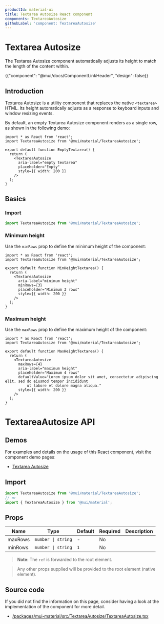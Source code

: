 ```yaml
---
productId: material-ui
title: Textarea Autosize React component
components: TextareaAutosize
githubLabel: 'component: TextareaAutosize'
---
```


# Textarea Autosize

The Textarea Autosize component automatically adjusts its height to match the length of the content within.

{{"component": "@mui/docs/ComponentLinkHeader", "design": false}}

## Introduction

Textarea Autosize is a utility component that replaces the native `<textarea>` HTML.
Its height automatically adjusts as a response to keyboard inputs and window resizing events.

By default, an empty Textarea Autosize component renders as a single row, as shown in the following demo:

```tsx
import * as React from 'react';
import TextareaAutosize from '@mui/material/TextareaAutosize';

export default function EmptyTextarea() {
  return (
    <TextareaAutosize
      aria-label="empty textarea"
      placeholder="Empty"
      style={{ width: 200 }}
    />
  );
}
```

## Basics

### Import

```jsx
import TextareaAutosize from '@mui/material/TextareaAutosize';
```

### Minimum height

Use the `minRows` prop to define the minimum height of the component:

```tsx
import * as React from 'react';
import TextareaAutosize from '@mui/material/TextareaAutosize';

export default function MinHeightTextarea() {
  return (
    <TextareaAutosize
      aria-label="minimum height"
      minRows={3}
      placeholder="Minimum 3 rows"
      style={{ width: 200 }}
    />
  );
}
```

### Maximum height

Use the `maxRows` prop to define the maximum height of the component:

```tsx
import * as React from 'react';
import TextareaAutosize from '@mui/material/TextareaAutosize';

export default function MaxHeightTextarea() {
  return (
    <TextareaAutosize
      maxRows={4}
      aria-label="maximum height"
      placeholder="Maximum 4 rows"
      defaultValue="Lorem ipsum dolor sit amet, consectetur adipiscing elit, sed do eiusmod tempor incididunt
          ut labore et dolore magna aliqua."
      style={{ width: 200 }}
    />
  );
}
```

# TextareaAutosize API

## Demos

For examples and details on the usage of this React component, visit the component demo pages:

- [Textarea Autosize](https://mui.com/material-ui/react-textarea-autosize/)

## Import

```jsx
import TextareaAutosize from '@mui/material/TextareaAutosize';
// or
import { TextareaAutosize } from '@mui/material';
```

## Props

| Name    | Type               | Default | Required | Description |
| ------- | ------------------ | ------- | -------- | ----------- |
| maxRows | `number \| string` | -       | No       |             |
| minRows | `number \| string` | `1`     | No       |             |

> **Note**: The `ref` is forwarded to the root element.

> Any other props supplied will be provided to the root element (native element).

## Source code

If you did not find the information on this page, consider having a look at the implementation of the component for more detail.

- [/packages/mui-material/src/TextareaAutosize/TextareaAutosize.tsx](https://github.com/mui/material-ui/tree/HEAD/packages/mui-material/src/TextareaAutosize/TextareaAutosize.tsx)

